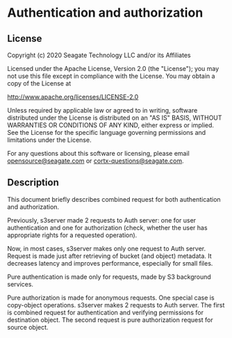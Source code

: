 # Authentication and authorization

## License

Copyright (c) 2020 Seagate Technology LLC and/or its Affiliates

Licensed under the Apache License, Version 2.0 (the "License");
you may not use this file except in compliance with the License.
You may obtain a copy of the License at

   <http://www.apache.org/licenses/LICENSE-2.0>

Unless required by applicable law or agreed to in writing, software
distributed under the License is distributed on an "AS IS" BASIS,
WITHOUT WARRANTIES OR CONDITIONS OF ANY KIND, either express or implied.
See the License for the specific language governing permissions and
limitations under the License.

For any questions about this software or licensing,
please email opensource@seagate.com or cortx-questions@seagate.com.

## Description

This document briefly describes combined request for both authentication and authorization.

Previously, s3server made 2 requests to Auth server: one for user authentication and one for authorization (check, whether the user has appropriate rights for a requested operation).

Now, in most cases, s3server makes only one request to Auth server. Request is made just after retrieving of bucket (and object) metadata. It decreases latency and improves performance, especially for small files.

Pure authentication is made only for requests, made by S3 background services.

Pure authorization is made for anonymous requests. One special case is copy-object operations. s3server makes 2 requests to Auth server. The first is combined request for authentication and verifying permissions for destination object. The second request is pure authorization request for source object.

